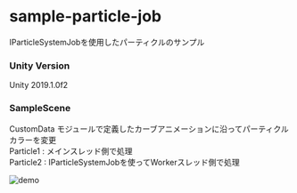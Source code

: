 # sample-particle-job
IParticleSystemJobを使用したパーティクルのサンプル

### Unity Version
Unity 2019.1.0f2

### SampleScene
CustomData モジュールで定義したカーブアニメーションに沿ってパーティクルカラーを変更  
Particle1 : メインスレッド側で処理  
Particle2 : IParticleSystemJobを使ってWorkerスレッド側で処理  

![demo](https://github.com/aki517/sample-particle-job/wiki/img/particle_job.gif)
